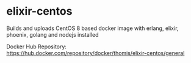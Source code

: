# elixir-centos
Builds and uploads CentOS 8 based docker image with erlang, elixir, phoenix, golang and nodejs installed

Docker Hub Repository: https://hub.docker.com/repository/docker/thomis/elixir-centos/general
